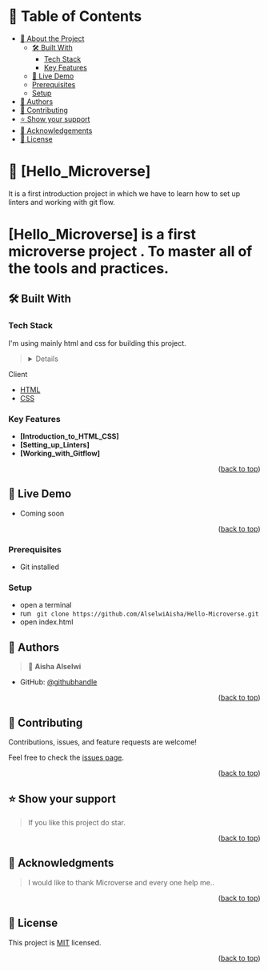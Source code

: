 <a name="readme-top"></a>

# 📗 Table of Contents

- [📖 About the Project](#about-project)
  - [🛠 Built With](#built-with)
    - [Tech Stack](#tech-stack)
    - [Key Features](#key-features)
  - [🚀 Live Demo](#live-demo)
  - [Prerequisites](#prerequisites)
  - [Setup](#Setup)
- [👥 Authors](#authors)
- [🤝 Contributing](#contributing)
- [⭐️ Show your support](#support)
- [🙏 Acknowledgements](#acknowledgements)
- [📝 License](#license)

<!-- PROJECT DESCRIPTION -->

# 📖 [Hello_Microverse] <a name="about-project"></a>

It is a first introduction project in which we have to learn how to set up linters and working with git flow.

# [Hello_Microverse] is a first microverse project . To master all of the tools and practices.

## 🛠 Built With <a name="built-with"></a>

### Tech Stack <a name="tech-stack"></a>

I'm using mainly html and css for building this project.

> <details>

  <summary>Client</summary>
  <ul>
    <li><a href="https://developer.mozilla.org/en-US/docs/Web/HTML">HTML</a></li>
    <li><a href="https://developer.mozilla.org/en-US/docs/Web/CSS">CSS</a></li>
  </ul>
</details>
<!-- Features -->

### Key Features <a name="key-features"></a>

- **[Introduction_to_HTML_CSS]**
- **[Setting_up_Linters]**
- **[Working_with_Gitflow]**

<p align="right">(<a href="#readme-top">back to top</a>)</p>

<!-- LIVE DEMO -->

## 🚀 Live Demo <a name="live-demo"></a>

- Coming soon

<p align="right">(<a href="#readme-top">back to top</a>)</p>

<!-- AUTHORS -->

### Prerequisites

- Git installed

### Setup

- open a terminal
- run ` git clone https://github.com/AlselwiAisha/Hello-Microverse.git`
- open index.html

## 👥 Authors <a name="authors"></a>

> 👤 **Aisha Alselwi**

- GitHub: [@githubhandle](https://github.com/AlselwiAisha)

<p align="right">(<a href="#readme-top">back to top</a>)</p>

<!-- CONTRIBUTING -->

## 🤝 Contributing <a name="contributing"></a>

Contributions, issues, and feature requests are welcome!

Feel free to check the [issues page](https://github.com/AlselwiAisha/Hello-Microverse/issues).

<p align="right">(<a href="#readme-top">back to top</a>)</p>

<!-- SUPPORT -->

## ⭐️ Show your support <a name="support"></a>

> If you like this project do star.

<p align="right">(<a href="#readme-top">back to top</a>)</p>

<!-- ACKNOWLEDGEMENTS -->

## 🙏 Acknowledgments <a name="acknowledgements"></a>

> I would like to thank Microverse and every one help me..

<p align="right">(<a href="#readme-top">back to top</a>)</p>

<!-- LICENSE -->

## 📝 License <a name="license"></a>

This project is [MIT](./MIT.md) licensed.

<p align="right">(<a href="#readme-top">back to top</a>)</p>
